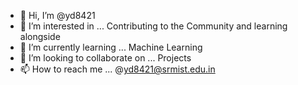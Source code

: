 - 👋 Hi, I’m @yd8421
- 👀 I’m interested in ... Contributing to the Community and learning alongside
- 🌱 I’m currently learning ... Machine Learning
- 💞️ I’m looking to collaborate on ... Projects
- 📫 How to reach me ... @yd8421@srmist.edu.in

<!---
yd8421/yd8421 is a ✨ special ✨ repository because its `README.md` (this file) appears on your GitHub profile.
You can click the Preview link to take a look at your changes.
--->
